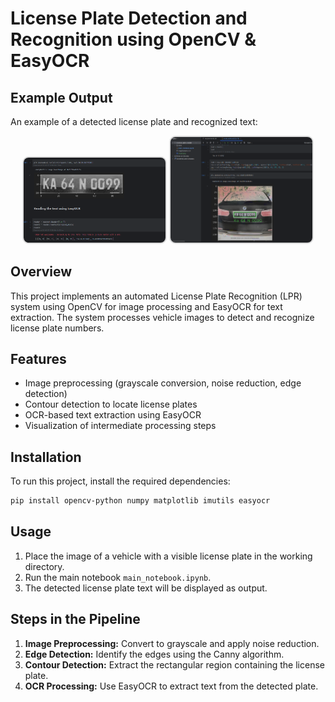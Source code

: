 # License Plate Detection and Recognition using OpenCV & EasyOCR


 ## Example Output
 An example of a detected license plate and recognized text:
<p align="center">
    <img src="result1.png" alt="Original Image" width="45%" style="border-radius: 10px; border: 2px solid #ddd;">
    <img src="result2.png" alt="Processed Image" width="45%" style="border-radius: 10px; border: 2px solid #ddd;">
</p>


## Overview
This project implements an automated License Plate Recognition (LPR) system using OpenCV for image processing and EasyOCR for text extraction. The system processes vehicle images to detect and recognize license plate numbers.

## Features
- Image preprocessing (grayscale conversion, noise reduction, edge detection)
- Contour detection to locate license plates
- OCR-based text extraction using EasyOCR
- Visualization of intermediate processing steps

## Installation
To run this project, install the required dependencies:
```bash
pip install opencv-python numpy matplotlib imutils easyocr
```


## Usage
 1. Place the image of a vehicle with a visible license plate in the working directory.
 2. Run the main notebook `main_notebook.ipynb`.
 3. The detected license plate text will be displayed as output.
 
 ## Steps in the Pipeline
 1. **Image Preprocessing:** Convert to grayscale and apply noise reduction.
 2. **Edge Detection:** Identify the edges using the Canny algorithm.
 3. **Contour Detection:** Extract the rectangular region containing the license plate.
 4. **OCR Processing:** Use EasyOCR to extract text from the detected plate.
